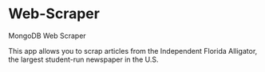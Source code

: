 # Web-Scraper
MongoDB Web Scraper

This app allows you to scrap articles from the Independent Florida Alligator, the largest student-run newspaper in the U.S.

